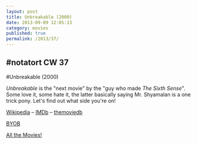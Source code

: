 ```yaml
---
layout: post
title: Unbreakable (2000)
date: 2013-09-09 12:05:13
category: movies
published: true
permalink: /2013/37/
---
```


## \#notatort CW 37
#Unbreakable \(2000\)

*Unbreakable* is the "next movie" by the "guy who made *The Sixth Sense*". Some love it, some hate it, the latter basically saying Mr. Shyamalan is a one trick pony. Let's find out what side you're on!

[Wikipedia](http://cl.ly/3P1A0s1a1j3b) – [IMDb](http://www.imdb.com/title/tt0217869/) – [themoviedb](http://www.themoviedb.org/movie/9741-unbreakable)

[BYOB](http://cl.ly/143x3o3z2u3c)

[All the Movies!](http://notatort.com/allthemovies/)

<!--include jquery & backstretch-->

<script type="text/javascript" src="https://ajax.googleapis.com/ajax/libs/jquery/1.7.2/jquery.min.js"></script>

<script type="text/javascript" src="http://notatort.com/jquery.backstretch.min.js"></script>

<script type="text/javascript">

$(function(){

     $(window).resize(function(){
     
         if($(this).width() >= 767){
         
             $.backstretch("http://notatort.com/bg37.jpg", {speed: 150});
             
         }
         
      })
      
      .resize();//trigger resize on page load
      
});

</script>